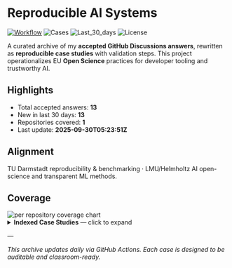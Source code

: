 # Reproducible AI Systems

[![Workflow](https://github.com/Aqib121201/Reproducible-AI-Systems/actions/workflows/update.yml/badge.svg)](https://github.com/Aqib121201/Reproducible-AI-Systems/actions)
![Cases](https://img.shields.io/badge/accepted_cases-13-blue)
![Last_30_days](https://img.shields.io/badge/last_30_days-13-informational)
![License](https://img.shields.io/badge/license-Apache--2.0-success)

A curated archive of my **accepted GitHub Discussions answers**, rewritten as **reproducible case studies** with validation steps.
This project operationalizes EU **Open Science** practices for developer tooling and trustworthy AI.

## Highlights
- Total accepted answers: **13**
- New in last 30 days: **13**
- Repositories covered: **1**
- Last update: **2025-09-30T05:23:51Z**

## Alignment
TU Darmstadt reproducibility & benchmarking · LMU/Helmholtz AI open-science and transparent ML methods.

## Coverage
<img src="assets/per_repo.svg" alt="per repository coverage chart">

<details>
<summary><b>Indexed Case Studies</b> — click to expand</summary>

1. [Case 001: Why did I get a GitHub Spark access email if it’s still rolling out?](cases/case-001.md) — The Spark rollout is staged which means some parts of the system are live before the product is visible everywhere. The email you received was triggered early but your account has not yet been fully enabled. That is why the welcome link loads the holding page instead of the Spark workspace. This happens when the marketing system and the feature flag system are not in sync. The email is correct in that you are on the access list but the backend is still rolling out activation. Once your account is flipped on you will be able to use Spark with the same link. There is nothing you need to do on yo...
1. [Case 002: what does secret scanning scan history return?](cases/case-002.md) — Secret scanning scan history returns the machine-readable identifier of the pattern, which is `pattern_slug`. That is what you will see in the API response. The docs sometimes show `pattern_name` in examples for readability, but the actual response object includes the slug. You can map slugs back to human-friendly names using the patterns API if you need to display them. If this solved your issue please mark the answer as helpful so others can find it....
1. [Case 003: Why copilot chat in Linux doesn't have option to change model?](cases/case-003.md) — The model selector is being rolled out gradually and is not yet available on all platforms. On Linux the chat panel currently defaults to the standard Copilot model and does not expose the dropdown. You can still control the experience by keeping your VS Code and the Copilot extension updated. The selector will appear once the rollout reaches your environment. If this solved your issue please mark the answer as helpful so others can find it....
1. [Case 004: 非本人操作，我的仓库莫名其妙突然出现了test-action-1758516670662814635](cases/case-004.md) — 看起来是有人用你的账户凭据或授权的应用在你名下创建了仓库 默认的 GITHUB_TOKEN 只能在当前仓库内操作 创建新仓库通常需要你的登录状态 个人访问令牌 或安装的 GitHub App 的权限 所以最可能是令牌或应用被滥用 先做账号安全处置 开启双重验证或添加通行密钥 立刻更改密码并在所有设备退出登录 撤销所有活跃会话和已记住的设备 检查凭据与集成 在开发者设置里撤销并重新生成所有个人访问令牌 删除不认识的 SSH 和 GPG 密钥 查看已授权的 OAuth 应用和已安装的 GitHub Apps 移除任何不需要或来源不明的项 轮换组织和仓库里的所有 Secrets 查看证据与清理 打开安全日志和审计日志并按时间筛出 Create repository 和 Actions 相关事件 核对是哪个令牌或应用发起 在触发异常的仓库里检查最近的工作流定义和第三方 actions 把 Actions 策略改为只允许 GitHub 官方和受信任来源并且用提交哈希固定版本 移除可疑的自托管运行器 预防后续风险 为敏感操作启用额外保护规则 为默认分支开启受保护分支 最小化 GITHUB_TOKEN 和部署密钥的权限范围 如果需要进一步排查 把异常仓库名 发生时间 相关日志条目打包提交给 GitHub 支持 他们可以协助定位具体令牌或应用来源 如果这解决了你的问题请将此答案标记为有帮助 方便他...
1. [Case 005: manual workflow in features brach](cases/case-005.md) — Your workflow is in a feature branch. The Actions tab only lists workflows from the default branch. Until the file exists on the default branch it will not show up for manual runs. Add a manual trigger to the workflow and merge it to the default branch under .github/workflows with a .yml or .yaml extension. Then use Run workflow to choose your feature branch as the ref. Here is a minimal example you can commit to the default branch. ```yaml name: Manual check on: workflow_dispatch: jobs: echo: runs-on: ubuntu-latest steps: - name: Show ref run: | echo "Ref is $GITHUB_REF" ``` This appears in t...
1. [Case 006: Date and time format](cases/case-006.md) — Right now GitHub always shows times in 12-hour AM/PM format in the UI and there isn’t a setting to switch it to 24-hour format even when you hover over timestamps The only customization available is changing your time zone in profile settings but not the display format So the answer is no you can’t change it today If you want 24-hour format the way to move it forward is to post a feature request through GitHub Feedback at https://github.com/orgs/community/discussions/categories/general or by opening a ticket with GitHub Support That way the product team can track demand for adding a 12/24-hour...
1. [Case 007: GitHub Copilot Usage Externally](cases/case-007.md) — GitHub Copilot is only offered as an IDE extension and through the GitHub.com interface. there is no official public API that you can legally call from your own apps or projects. using it externally by trying to reverse engineer or proxy its traffic would be against the terms of service if you want to integrate AI into your own project you need to use an API service that is explicitly licensed for that like OpenAI API or other model providers. Copilot itself cannot be embedded into external applications outside of the supported editors and environments if you find this solution helpfull upvote...
1. [Case 008: Github Action on PR merged and Environment question](cases/case-008.md) — Yes. You can run the deployment from the target branch or use pull_request_target so the job runs with the base branch context. Both approaches work and one is safer for accessing protected environments and secrets Option one use push on the target branch After a PR is merged GitHub creates a push to the target branch. Create a workflow that triggers on push to the target branch for example main and run your build and deploy there. Because the workflow runs on the target branch environment protection rules apply as expected and secrets are available only when the branch is allowed to use that ...
1. [Case 009: Agentes de IA com Python](cases/case-009.md) — Olá LeandroRespondendo direto e prático Sim é totalmente possível criar um agente em Python que use LangChain ou outras ferramentas e que converse pelo WhatsApp consultando um banco de dados para responder sobre estoque ou qualquer outra informação Fluxo simples de implementação Arquitetura básica Crie um webhook que receba mensagens do WhatsApp envie esse texto para seu backend onde o agente roda e retorne a resposta para o WhatsApp via API Integração com WhatsApp Use Twilio ou a WhatsApp Business API para receber e enviar mensagens. Elas entregam webhooks quando o usuário manda algo e aceita...
1. [Case 010: Can't set different model per mode](cases/case-010.md) — Right now Copilot does not let you assign different models to different custom modes. The model selection is global for your whole Copilot session so when you switch it for one mode it applies everywhere. Roo Code has that flexibility but Copilot does not support it yet. At the moment the only option is to manually change the model when you switch modes. If you find this solution helpful upvote this and...
1. [Case 011: if: ${{ github.event_name == 'workflow_call' }} not working in reuseable workflow](cases/case-011.md) — When a workflow runs as a reusable workflow the context is not the same as a normal event run so checking github.event_name == 'workflow_call' inside the called workflow does not work as you expect. The clean way is to pass the event type down as an input when you call the reusable workflow and then check that input inside. Example caller workflow jobs: call-build: uses: ./.github/workflows/reusable.yml with: caller_event: ${{ github.event_name }} Example reusable workflow on: workflow_call: inputs: caller_event: required: false jobs: build: runs-on: ubuntu-latest steps: - name: upload artifac...
1. [Case 012: not receiving PR review requested notifications and cant find location to enable it](cases/case-012.md) — To get notified when someone requests your review you need to adjust two things First go to the repository page click Watch at the top right and choose Watching or Custom then make sure Pull requests is enabled Second go to your GitHub Settings → Notifications and under Participating and @mentions make sure email or web is checked so review requests are delivered to your inbox Also check the PR itself when you are added as reviewer open the PR and make sure you are subscribed on the right sidebar if it says Unsubscribed click Subscribe After that review requests should show up in your GitHub n...
1. [Case 013: Audit logs for certain actions show Unknown IP address](cases/case-013.md) — Yes this is expected behavior, not a bug. Some audit log events (like pull_request_review_comment.create) are generated by server-side actions in GitHub’s infrastructure, not by a direct client request from a user device. Because of that, GitHub cannot attach a client IP, so the log shows Unknown IP address. It’s not an error in your setup other user-initiated events (push, sign-in, etc.) will continue to show correct IPs. For IP allowlists, these Unknown events won’t break access allowlist enforcement applies at the time of the user’s API/web request, not to backend-generated events. You can ...

</details>

—

*This archive updates daily via GitHub Actions. Each case is designed to be auditable and classroom-ready.*
